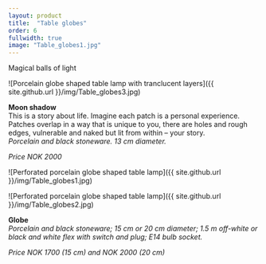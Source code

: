 ```yaml
---
layout: product
title:  "Table globes"
order: 6
fullwidth: true
image: "Table_globes1.jpg"
---
```


Magical balls of light

![Porcelain globe shaped table lamp with tranclucent layers]({{ site.github.url }}/img/Table_globes3.jpg)

**Moon shadow**  
This is a story about life. Imagine each patch is a personal experience. Patches overlap in a way that is unique to you, there are holes and rough edges, vulnerable and naked but lit from within – your story.  
*Porcelain and black stoneware. 13 cm diameter.*

*Price NOK 2000*

![Perforated porcelain globe shaped table lamp]({{ site.github.url }}/img/Table_globes1.jpg)

![Perforated porcelain globe shaped table lamp]({{ site.github.url }}/img/Table_globes2.jpg)

**Globe**  
*Porcelain and black stoneware; 15 cm or 20 cm diameter; 1.5 m off-white or black and white flex with switch and plug; E14 bulb socket.*

*Price NOK 1700 (15 cm) and NOK 2000 (20 cm)*
